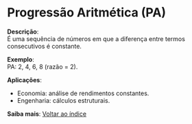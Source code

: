# Progressão Aritmética (PA)

**Descrição**:  
É uma sequência de números em que a diferença entre termos consecutivos é constante.

**Exemplo**:  
PA: 2, 4, 6, 8 (razão = 2).

**Aplicações**:  
- Economia: análise de rendimentos constantes.  
- Engenharia: cálculos estruturais.

**Saiba mais**: [Voltar ao índice](../../README.md#Progressão_Aritmética)
